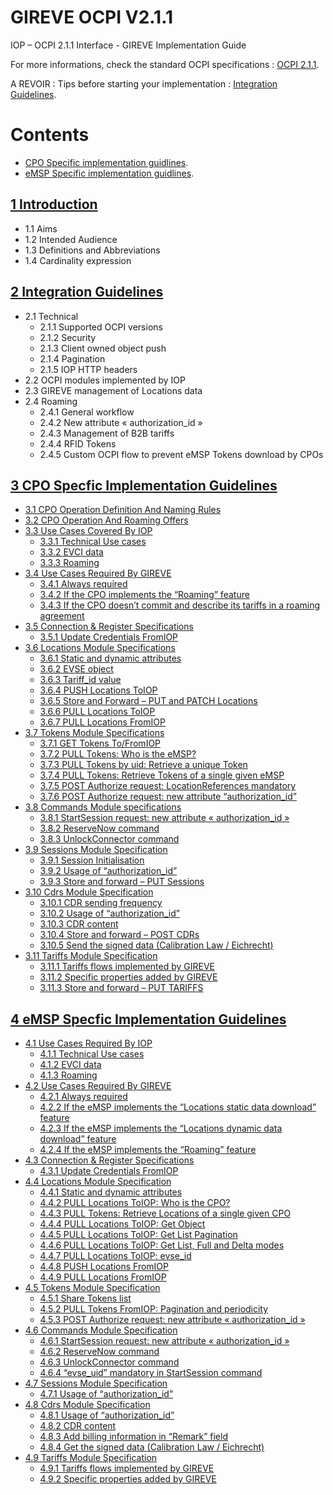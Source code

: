 # GIREVE OCPI V2.1.1
IOP – OCPI 2.1.1 Interface - GIREVE Implementation Guide

For more informations, check the standard OCPI specifications : [OCPI 2.1.1](https://github.com/ocpi/ocpi/tree/release-2.1.1-bugfixes#contents).

A REVOIR : Tips before starting your implementation : [Integration Guidelines](integration_guidelines.md).

# Contents
- [CPO Specific implementation guidlines](cpo_edits.md).
- [eMSP Specific implementation guidlines](emsp_edits.md).

## [1 Introduction](introduction.md)
* 1.1 Aims
* 1.2 Intended Audience
* 1.3 Definitions and Abbreviations
* 1.4 Cardinality expression
  
## [2 Integration Guidelines](integration_guidelines.md)
* 2.1 Technical
  - 2.1.1 Supported OCPI versions
  - 2.1.2 Security
  - 2.1.3 Client owned object push
  - 2.1.4 Pagination
  - 2.1.5 IOP HTTP headers
* 2.2 OCPI modules implemented by IOP
* 2.3 GIREVE management of Locations data
* 2.4 Roaming
  - 2.4.1 General workflow
  - 2.4.2 New attribute « authorization_id »
  - 2.4.3 Management of B2B tariffs
  - 2.4.4 RFID Tokens
  - 2.4.5 Custom OCPI flow to prevent eMSP Tokens download by CPOs

## [3 CPO Specfic Implementation Guidelines](#_Toc122429877)
* [3.1 CPO Operation Definition And Naming Rules](#_Toc122429878)
* [3.2 CPO Operation And Roaming Offers](#_Toc122429879)
* [3.3 Use Cases Covered By IOP](#_Toc122429880)
  - [3.3.1 Technical Use cases](#_Toc122429881)
  - [3.3.2 EVCI data](#_Toc122429882)
  - [3.3.3 Roaming](#_Toc122429883)
* [3.4 Use Cases Required By GIREVE](#_Toc122429884)
  - [3.4.1 Always required](#_Toc122429885)
  - [3.4.2 If the CPO implements the “Roaming” feature](#_Toc122429886)
  - [3.4.3 If the CPO doesn’t commit and describe its tariffs in a roaming agreement](#_Toc122429887)
* [3.5 Connection & Register Specifications](#_Toc122429888)
  - [3.5.1 Update Credentials FromIOP](#_Toc122429889)
* [3.6 Locations Module Specifications](#_Toc122429890)
  - [3.6.1 Static and dynamic attributes](#_Toc122429891)
  - [3.6.2 EVSE object](#_Toc122429892)
  - [3.6.3 Tariff_id value](#_Toc122429893)
  - [3.6.4 PUSH Locations ToIOP](#_Toc122429894)
  - [3.6.5 Store and Forward – PUT and PATCH Locations](#_Toc122429895)
  - [3.6.6 PULL Locations ToIOP](#_Toc122429896)
  - [3.6.7 PULL Locations FromIOP](#_Toc122429897)
* [3.7 Tokens Module Specifications](#_Toc122429898)
  - [3.7.1 GET Tokens To/FromIOP](#_Toc122429899)
  - [3.7.2 PULL Tokens: Who is the eMSP?](#_Toc122429900)
  - [3.7.3 PULL Tokens by uid: Retrieve a unique Token](#_Toc122429901)
  - [3.7.4 PULL Tokens: Retrieve Tokens of a single given eMSP](#_Toc122429902)
  - [3.7.5 POST Authorize request: LocationReferences mandatory](#_Toc122429903)
  - [3.7.6 POST Authorize request: new attribute “authorization_id”](#_Toc122429904)
* [3.8 Commands Module specifications](#_Toc122429905)
  - [3.8.1 StartSession request: new attribute « authorization_id »](#_Toc122429906)
  - [3.8.2 ReserveNow command](#_Toc122429907)
  - [3.8.3 UnlockConnector command](#_Toc122429908)
* [3.9 Sessions Module Specification](#_Toc122429909)
  - [3.9.1 Session Initialisation](#_Toc122429910)
  - [3.9.2 Usage of “authorization_id”](#_Toc122429911)
  - [3.9.3 Store and forward – PUT Sessions](#_Toc122429912)
* [3.10 Cdrs Module Specification](#_Toc122429913)
  - [3.10.1 CDR sending frequency](#_Toc122429914)
  - [3.10.2 Usage of “authorization_id”](#_Toc122429915)
  - [3.10.3 CDR content](#_Toc122429916)
  - [3.10.4 Store and forward – POST CDRs](#_Toc122429917)
  - [3.10.5 Send the signed data (Calibration Law / Eichrecht)](#_Toc122429918)
* [3.11 Tariffs Module Specification](#_Toc122429919)
  - [3.11.1 Tariffs flows implemented by GIREVE](#_Toc122429920)
  - [3.11.2 Specific properties added by GIREVE](#_Toc122429921)
  - [3.11.3 Store and forward – PUT TARIFFS](#_Toc122429922)

## [4 eMSP Specfic Implementation Guidelines](#_Toc122429923)
* [4.1 Use Cases Required By IOP](#_Toc122429924)
  - [4.1.1 Technical Use cases](#_Toc122429925)
  - [4.1.2 EVCI data](#_Toc122429926)
  - [4.1.3 Roaming](#_Toc122429927)
* [4.2 Use Cases Required By GIREVE](#_Toc122429928)
  - [4.2.1 Always required](#_Toc122429929)
  - [4.2.2 If the eMSP implements the “Locations static data download” feature](#_Toc122429930)
  - [4.2.3 If the eMSP implements the “Locations dynamic data download” feature](#_Toc122429931)
  - [4.2.4 If the eMSP implements the “Roaming” feature](#_Toc122429932)
* [4.3 Connection & Register Specifications](#_Toc122429933)
  - [4.3.1 Update Credentials FromIOP](#_Toc122429934)
* [4.4 Locations Module Specification](#_Toc122429935)
  - [4.4.1 Static and dynamic attributes](#_Toc122429936)
  - [4.4.2 PULL Locations ToIOP: Who is the CPO?](#_Toc122429937)
  - [4.4.3 PULL Tokens: Retrieve Locations of a single given CPO](#_Toc122429938)
  - [4.4.4 PULL Locations ToIOP: Get Object](#_Toc122429939)
  - [4.4.5 PULL Locations ToIOP: Get List Pagination](#_Toc122429940)
  - [4.4.6 PULL Locations ToIOP: Get List, Full and Delta modes](#_Toc122429941)
  - [4.4.7 PULL Locations ToIOP: evse_id](#_Toc122429942)
  - [4.4.8 PUSH Locations FromIOP](#_Toc122429943)
  - [4.4.9 PULL Locations FromIOP](#_Toc122429944)
* [4.5 Tokens Module Specification](#_Toc122429945)
  - [4.5.1 Share Tokens list](#_Toc122429946)
  - [4.5.2 PULL Tokens FromIOP: Pagination and periodicity](#_Toc122429947)
  - [4.5.3 POST Authorize request: new attribute « authorization_id »](#_Toc122429948)
* [4.6 Commands Module Specification](#_Toc122429949)
  - [4.6.1 StartSession request: new attribute « authorization_id »](#_Toc122429950)
  - [4.6.2 ReserveNow command](#_Toc122429951)
  - [4.6.3 UnlockConnector command](#_Toc122429952)
  - [4.6.4 “evse_uid” mandatory in StartSession command](#_Toc122429953)
* [4.7 Sessions Module Specification](#_Toc122429954)
  - [4.7.1 Usage of “authorization_id”](#_Toc122429955)
* [4.8 Cdrs Module Specification](#_Toc122429956)
  - [4.8.1 Usage of “authorization_id”](#_Toc122429957)
  - [4.8.2 CDR content](#_Toc122429958)
  - [4.8.3 Add billing information in “Remark” field](#_Toc122429959)
  - [4.8.4 Get the signed data (Calibration Law / Eichrecht)](#_Toc122429960)
* [4.9 Tariffs Module Specification](#_Toc122429961)
  - [4.9.1 Tariffs flows implemented by GIREVE](#_Toc122429962)
  - [4.9.2 Specific properties added by GIREVE](#_Toc122429963)



